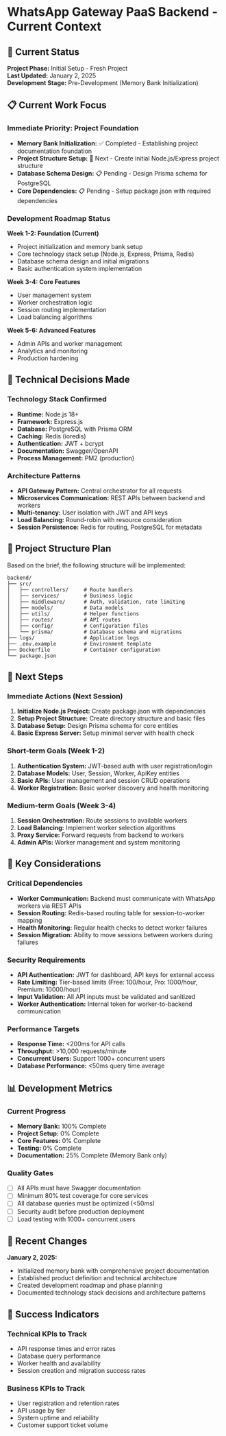 # WhatsApp Gateway PaaS Backend - Current Context

## 🎯 Current Status

**Project Phase:** Initial Setup - Fresh Project  
**Last Updated:** January 2, 2025  
**Development Stage:** Pre-Development (Memory Bank Initialization)

## 📋 Current Work Focus

### Immediate Priority: Project Foundation

- **Memory Bank Initialization:** ✅ Completed - Establishing project documentation foundation
- **Project Structure Setup:** 🔄 Next - Create initial Node.js/Express project structure
- **Database Schema Design:** 📋 Pending - Design Prisma schema for PostgreSQL
- **Core Dependencies:** 📋 Pending - Setup package.json with required dependencies

### Development Roadmap Status

**Week 1-2: Foundation (Current)**

- Project initialization and memory bank setup
- Core technology stack setup (Node.js, Express, Prisma, Redis)
- Database schema design and initial migrations
- Basic authentication system implementation

**Week 3-4: Core Features**

- User management system
- Worker orchestration logic
- Session routing implementation
- Load balancing algorithms

**Week 5-6: Advanced Features**

- Admin APIs and worker management
- Analytics and monitoring
- Production hardening

## 🔧 Technical Decisions Made

### Technology Stack Confirmed

- **Runtime:** Node.js 18+
- **Framework:** Express.js
- **Database:** PostgreSQL with Prisma ORM
- **Caching:** Redis (ioredis)
- **Authentication:** JWT + bcrypt
- **Documentation:** Swagger/OpenAPI
- **Process Management:** PM2 (production)

### Architecture Patterns

- **API Gateway Pattern:** Central orchestrator for all requests
- **Microservices Communication:** REST APIs between backend and workers
- **Multi-tenancy:** User isolation with JWT and API keys
- **Load Balancing:** Round-robin with resource consideration
- **Session Persistence:** Redis for routing, PostgreSQL for metadata

## 📁 Project Structure Plan

Based on the brief, the following structure will be implemented:

```
backend/
├── src/
│   ├── controllers/     # Route handlers
│   ├── services/        # Business logic
│   ├── middleware/      # Auth, validation, rate limiting
│   ├── models/          # Data models
│   ├── utils/           # Helper functions
│   ├── routes/          # API routes
│   ├── config/          # Configuration files
│   └── prisma/          # Database schema and migrations
├── logs/                # Application logs
├── .env.example         # Environment template
├── Dockerfile           # Container configuration
└── package.json
```

## 🎯 Next Steps

### Immediate Actions (Next Session)

1. **Initialize Node.js Project:** Create package.json with dependencies
2. **Setup Project Structure:** Create directory structure and basic files
3. **Database Setup:** Design Prisma schema for core entities
4. **Basic Express Server:** Setup minimal server with health check

### Short-term Goals (Week 1-2)

1. **Authentication System:** JWT-based auth with user registration/login
2. **Database Models:** User, Session, Worker, ApiKey entities
3. **Basic APIs:** User management and session CRUD operations
4. **Worker Registration:** Basic worker discovery and health monitoring

### Medium-term Goals (Week 3-4)

1. **Session Orchestration:** Route sessions to available workers
2. **Load Balancing:** Implement worker selection algorithms
3. **Proxy Service:** Forward requests from backend to workers
4. **Admin APIs:** Worker management and system monitoring

## 🚨 Key Considerations

### Critical Dependencies

- **Worker Communication:** Backend must communicate with WhatsApp workers via REST APIs
- **Session Routing:** Redis-based routing table for session-to-worker mapping
- **Health Monitoring:** Regular health checks to detect worker failures
- **Session Migration:** Ability to move sessions between workers during failures

### Security Requirements

- **API Authentication:** JWT for dashboard, API keys for external access
- **Rate Limiting:** Tier-based limits (Free: 100/hour, Pro: 1000/hour, Premium: 10000/hour)
- **Input Validation:** All API inputs must be validated and sanitized
- **Worker Authentication:** Internal token for worker-to-backend communication

### Performance Targets

- **Response Time:** <200ms for API calls
- **Throughput:** >10,000 requests/minute
- **Concurrent Users:** Support 1000+ concurrent users
- **Database Performance:** <50ms query time average

## 📊 Development Metrics

### Current Progress

- **Memory Bank:** 100% Complete
- **Project Setup:** 0% Complete
- **Core Features:** 0% Complete
- **Testing:** 0% Complete
- **Documentation:** 25% Complete (Memory Bank only)

### Quality Gates

- [ ] All APIs must have Swagger documentation
- [ ] Minimum 80% test coverage for core services
- [ ] All database queries must be optimized (<50ms)
- [ ] Security audit before production deployment
- [ ] Load testing with 1000+ concurrent users

## 🔄 Recent Changes

**January 2, 2025:**

- Initialized memory bank with comprehensive project documentation
- Established product definition and technical architecture
- Created development roadmap and phase planning
- Documented technology stack decisions and architecture patterns

## 🎯 Success Indicators

### Technical KPIs to Track

- API response times and error rates
- Database query performance
- Worker health and availability
- Session creation and migration success rates

### Business KPIs to Track

- User registration and retention rates
- API usage by tier
- System uptime and reliability
- Customer support ticket volume
